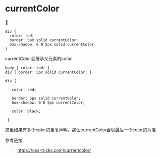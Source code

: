 # currentColor



```
div { 
  color: red; 
  border: 5px solid currentColor;
  box-shadow: 0 0 5px solid currentColor;
}
```

currentColor会继承父元素的color

```
body { color: red; }
div { border: 5px solid currentColor; }
```

```
div {

   color: red;
      
   border: 5px solid currentColor;
   box-shadow: 0 0 5px currentColor; 
    
   color: black;
   
 }
```

这里如果有多个color的重复声明，那么currentColor会以最后一个color的为准

参考链接

> https://css-tricks.com/currentcolor/
>
> 